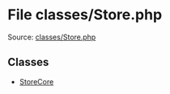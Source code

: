 File classes/Store.php
=========

Source: [classes/Store.php](https://github.com/PrestaShop/PrestaShop/blob/1.5.4.1/classes/Store.php)


Classes
-------

* [StoreCore](class.StoreCore.md)


